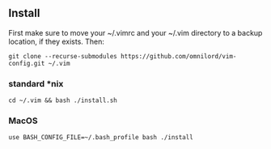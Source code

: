 ## Install

First make sure to move your ~/.vimrc and your ~/.vim directory to a backup location, if they exists.  Then:

```
git clone --recurse-submodules https://github.com/omnilord/vim-config.git ~/.vim
```

### standard *nix
```
cd ~/.vim && bash ./install.sh
```

### MacOS
```
use BASH_CONFIG_FILE=~/.bash_profile bash ./install
```

